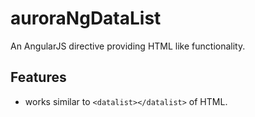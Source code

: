 auroraNgDataList
================

An AngularJS directive providing HTML like <datalist></datalist> functionality.

## Features
- works similar to `<datalist></datalist>` of HTML.
